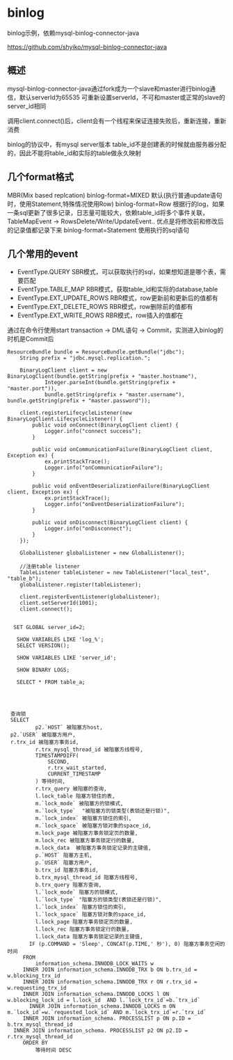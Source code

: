 # binlog
binlog示例，依赖mysql-binlog-connector-java

https://github.com/shyiko/mysql-binlog-connector-java

## 概述
mysql-binlog-connector-java通过fork成为一个slave和master进行binlog通信，默认serverId为65535
可重新设置serverId，不可和master或正常的slave的server_id相同

调用client.connect()后，client会有一个线程来保证连接失败后，重新连接，重新消费

binlog的协议中，有mysql server版本
table_id不是创建表的时候就由服务器分配的，因此不能将table_id和实际的table做永久映射

## 几个format格式
MBR(Mix based replcation)
binlog-format=MIXED 默认(执行普通update语句时，使用Statement,特殊情况使用Row)
binlog-format=Row 根据行的log，如果一条sql更新了很多记录，日志量可能较大，依赖table_id将多个事件关联，TableMapEvent -> RowsDelete/Write/UpdateEvent..
                  优点是将修改前和修改后的记录值都记录下来
binlog-format=Statement 使用执行的sql语句

## 几个常用的event
- EventType.QUERY SBR模式，可以获取执行的sql，如果想知道是哪个表，需要匹配
- EventType.TABLE_MAP RBR模式，获取table_id和实际的database,table
- EventType.EXT_UPDATE_ROWS RBR模式，row更新前和更新后的值都有
- EventType.EXT_DELETE_ROWS RBR模式，row删除前的值都有
- EventType.EXT_WRITE_ROWS RBR模式，row插入的值都在

通过在命令行使用start transaction -> DML语句 -> Commit，实测进入binlog的时机是Commit后


    ResourceBundle bundle = ResourceBundle.getBundle("jdbc");
        String prefix = "jdbc.mysql.replication.";

        BinaryLogClient client = new BinaryLogClient(bundle.getString(prefix + "master.hostname"),
                Integer.parseInt(bundle.getString(prefix + "master.port")),
                bundle.getString(prefix + "master.username"), bundle.getString(prefix + "master.password"));

        client.registerLifecycleListener(new BinaryLogClient.LifecycleListener() {
            public void onConnect(BinaryLogClient client) {
                Logger.info("connect success");
            }

            public void onCommunicationFailure(BinaryLogClient client, Exception ex) {
                ex.printStackTrace();
                Logger.info("onCommunicationFailure");
            }

            public void onEventDeserializationFailure(BinaryLogClient client, Exception ex) {
                ex.printStackTrace();
                Logger.info("onEventDeserializationFailure");
            }

            public void onDisconnect(BinaryLogClient client) {
                Logger.info("onDisconnect");
            }
        });

        GlobalListener globalListener = new GlobalListener();

        //注册table listener
        TableListener tableListener = new TableListener("local_test", "table_b");
        globalListener.register(tableListener);

        client.registerEventListener(globalListener);
        client.setServerId(1001);
        client.connect();


      SET GLOBAL server_id=2;

       SHOW VARIABLES LIKE 'log_%';
       SELECT VERSION();

       SHOW VARIABLES LIKE 'server_id';

       SHOW BINARY LOGS;

       SELECT * FROM table_a;




     查询锁
     SELECT
             p2.`HOST` 被阻塞方host,
     p2.`USER` 被阻塞方用户,
     r.trx_id 被阻塞方事务id,
             r.trx_mysql_thread_id 被阻塞方线程号,
             TIMESTAMPDIFF(
                 SECOND,
                 r.trx_wait_started,
                 CURRENT_TIMESTAMP
             ) 等待时间,
             r.trx_query 被阻塞的查询,
             l.lock_table 阻塞方锁住的表,
             m.`lock_mode` 被阻塞方的锁模式,
             m.`lock_type`  "被阻塞方的锁类型(表锁还是行锁)",
             m.`lock_index` 被阻塞方锁住的索引,
             m.`lock_space` 被阻塞方锁对象的space_id,
             m.lock_page 被阻塞方事务锁定页的数量,
             m.lock_rec 被阻塞方事务锁定行的数量,
             m.lock_data  被阻塞方事务锁定记录的主键值,
             p.`HOST` 阻塞方主机,
             p.`USER` 阻塞方用户,
             b.trx_id 阻塞方事务id,
             b.trx_mysql_thread_id 阻塞方线程号,
             b.trx_query 阻塞方查询,
             l.`lock_mode` 阻塞方的锁模式,
             l.`lock_type` "阻塞方的锁类型(表锁还是行锁)",
             l.`lock_index` 阻塞方锁住的索引,
             l.`lock_space` 阻塞方锁对象的space_id,
             l.lock_page 阻塞方事务锁定页的数量,
             l.lock_rec 阻塞方事务锁定行的数量,
             l.lock_data 阻塞方事务锁定记录的主键值,
           IF (p.COMMAND = 'Sleep', CONCAT(p.TIME,' 秒'), 0) 阻塞方事务空闲的时间
         FROM
             information_schema.INNODB_LOCK_WAITS w
         INNER JOIN information_schema.INNODB_TRX b ON b.trx_id = w.blocking_trx_id
         INNER JOIN information_schema.INNODB_TRX r ON r.trx_id = w.requesting_trx_id
         INNER JOIN information_schema.INNODB_LOCKS l ON w.blocking_lock_id = l.lock_id  AND l.`lock_trx_id`=b.`trx_id`
           INNER JOIN information_schema.INNODB_LOCKS m ON m.`lock_id`=w.`requested_lock_id` AND m.`lock_trx_id`=r.`trx_id`
         INNER JOIN information_schema. PROCESSLIST p ON p.ID = b.trx_mysql_thread_id
      INNER JOIN information_schema. PROCESSLIST p2 ON p2.ID = r.trx_mysql_thread_id
         ORDER BY
             等待时间 DESC